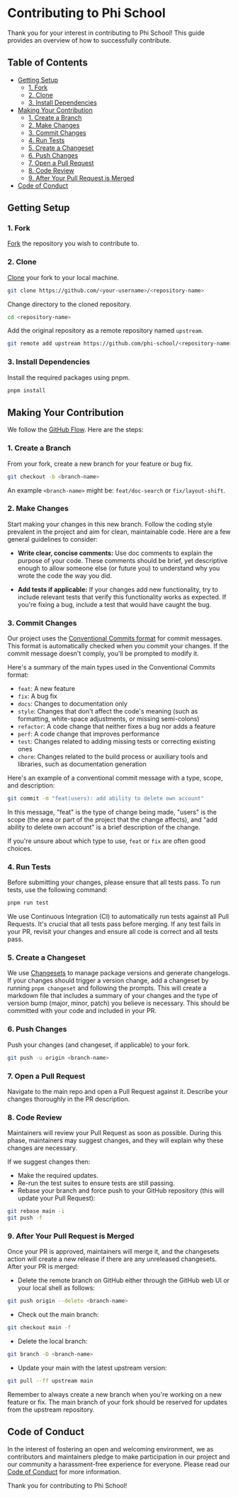 # Contributing to Phi School

Thank you for your interest in contributing to Phi School! This guide provides an overview of how to successfully contribute.

## Table of Contents

- [Getting Setup](#getting-setup)
  - [1. Fork](#1-fork)
  - [2. Clone](#2-clone)
  - [3. Install Dependencies](#3-install-dependencies)
- [Making Your Contribution](#making-your-contribution)
  - [1. Create a Branch](#1-create-a-branch)
  - [2. Make Changes](#2-make-changes)
  - [3. Commit Changes](#3-commit-changes)
  - [4. Run Tests](#4-run-tests)
  - [5. Create a Changeset](#5-create-a-changeset)
  - [6. Push Changes](#6-push-changes)
  - [7. Open a Pull Request](#7-open-a-pull-request)
  - [8. Code Review](#8-code-review)
  - [9. After Your Pull Request is Merged](#9-after-your-pull-request-is-merged)
- [Code of Conduct](#code-of-conduct)

## Getting Setup

### 1. Fork

[Fork](https://docs.github.com/en/get-started/quickstart/fork-a-repo) the repository you wish to contribute to.

### 2. Clone

[Clone](https://docs.github.com/en/repositories/creating-and-managing-repositories/cloning-a-repository) your fork to your local machine.

```bash
git clone https://github.com/<your-username>/<repository-name>
```

Change directory to the cloned repository.

```bash
cd <repository-name>
```

Add the original repository as a remote repository named `upstream`.

```bash
git remote add upstream https://github.com/phi-school/<repository-name>
```

### 3. Install Dependencies

Install the required packages using pnpm.

```bash
pnpm install
```

## Making Your Contribution

We follow the [GitHub Flow](https://docs.github.com/en/get-started/quickstart/github-flow). Here are the steps:

### 1. Create a Branch

From your fork, create a new branch for your feature or bug fix.

```bash
git checkout -b <branch-name>
```

An example `<branch-name>` might be: `feat/doc-search` or `fix/layout-shift`.

### 2. Make Changes

Start making your changes in this new branch. Follow the coding style prevalent in the project and aim for clean, maintainable code. Here are a few general guidelines to consider:

- **Write clear, concise comments:** Use doc comments to explain the purpose of your code. These comments should be brief, yet descriptive enough to allow someone else (or future you) to understand why you wrote the code the way you did.

- **Add tests if applicable:** If your changes add new functionality, try to include relevant tests that verify this functionality works as expected. If you're fixing a bug, include a test that would have caught the bug.

### 3. Commit Changes

Our project uses the [Conventional Commits format](https://www.conventionalcommits.org/) for commit messages. This format is automatically checked when you commit your changes. If the commit message doesn't comply, you'll be prompted to modify it.

Here's a summary of the main types used in the Conventional Commits format:

- `feat`: A new feature
- `fix`: A bug fix
- `docs`: Changes to documentation only
- `style`: Changes that don't affect the code's meaning (such as formatting, white-space adjustments, or missing semi-colons)
- `refactor`: A code change that neither fixes a bug nor adds a feature
- `perf`: A code change that improves performance
- `test`: Changes related to adding missing tests or correcting existing ones
- `chore`: Changes related to the build process or auxiliary tools and libraries, such as documentation generation

Here's an example of a conventional commit message with a type, scope, and description:

```bash
git commit -m "feat(users): add ability to delete own account"
```

In this message, "feat" is the type of change being made, "users" is the scope (the area or part of the project that the change affects), and "add ability to delete own account" is a brief description of the change.

If you're unsure about which type to use, `feat` or `fix` are often good choices.

### 4. Run Tests

Before submitting your changes, please ensure that all tests pass. To run tests, use the following command:

```bash
pnpm run test
```

We use Continuous Integration (CI) to automatically run tests against all Pull Requests. It's crucial that all tests pass before merging. If any test fails in your PR, revisit your changes and ensure all code is correct and all tests pass.

### 5. Create a Changeset

We use [Changesets](https://github.com/atlassian/changesets) to manage package versions and generate changelogs. If your changes should trigger a version change, add a changeset by running `pnpm changeset` and following the prompts. This will create a markdown file that includes a summary of your changes and the type of version bump (major, minor, patch) you believe is necessary. This should be committed with your code and included in your PR.

### 6. Push Changes

Push your changes (and changeset, if applicable) to your fork.

```bash
git push -u origin <branch-name>
```

### 7. Open a Pull Request

Navigate to the main repo and open a Pull Request against it. Describe your changes thoroughly in the PR description.

### 8. Code Review

Maintainers will review your Pull Request as soon as possible. During this phase, maintainers may suggest changes, and they will explain why these changes are necessary.

If we suggest changes then:

- Make the required updates.
- Re-run the test suites to ensure tests are still passing.
- Rebase your branch and force push to your GitHub repository (this will update your Pull Request):

```bash
git rebase main -i
git push -f
```

### 9. After Your Pull Request is Merged

Once your PR is approved, maintainers will merge it, and the changesets action will create a new release if there are any unreleased changesets. After your PR is merged:

- Delete the remote branch on GitHub either through the GitHub web UI or your local shell as follows:

```bash
git push origin --delete <branch-name>
```

- Check out the main branch:

```bash
git checkout main -f
```

- Delete the local branch:

```bash
git branch -D <branch-name>
```

- Update your main with the latest upstream version:

```bash
git pull --ff upstream main
```

Remember to always create a new branch when you're working on a new feature or fix. The main branch of your fork should be reserved for updates from the upstream repository.

## Code of Conduct

In the interest of fostering an open and welcoming environment, we as contributors and maintainers pledge to make participation in our project and our community a harassment-free experience for everyone. Please read our [Code of Conduct](./CODE_OF_CONDUCT.md) for more information.

Thank you for contributing to Phi School!
